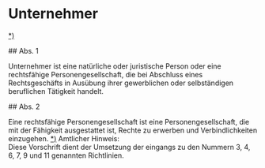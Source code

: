 # Unternehmer

[\*)](#BJNR001950896BJNE244701377) 

\#\# Abs. 1

 Unternehmer ist eine natürliche oder juristische Person oder eine rechtsfähige Personengesellschaft, die bei Abschluss eines Rechtsgeschäfts in Ausübung ihrer gewerblichen oder selbständigen beruflichen Tätigkeit handelt.

\#\# Abs. 2

 Eine rechtsfähige Personengesellschaft ist eine Personengesellschaft, die mit der Fähigkeit ausgestattet ist, Rechte zu erwerben und Verbindlichkeiten einzugehen. [\*)](#FnR.BJNR001950896BJNE244701377) 
Amtlicher Hinweis:  
Diese Vorschrift dient der Umsetzung der eingangs zu den Nummern 3, 4, 6, 7, 9 und 11 genannten Richtlinien.
 

